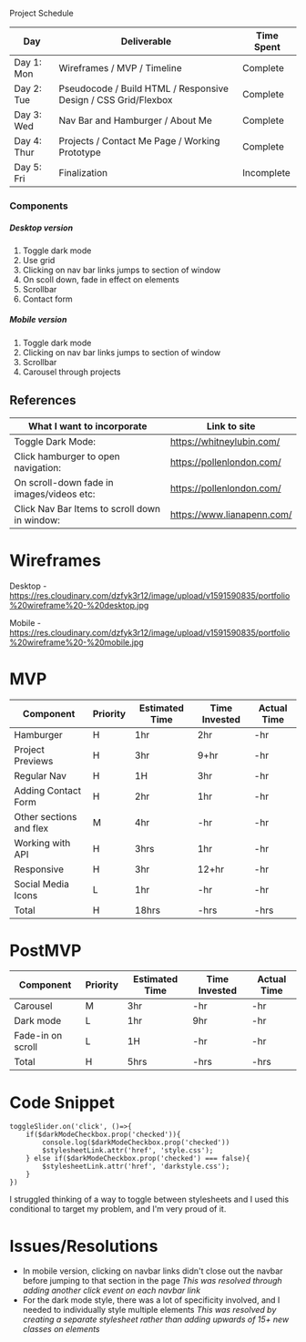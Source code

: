 Project Schedule

|  Day | Deliverable | Time Spent
|---|---|---|
|Day 1: Mon| Wireframes / MVP / Timeline| Complete
|Day 2: Tue| Pseudocode / Build HTML / Responsive Design / CSS Grid/Flexbox| Complete
|Day 3: Wed| Nav Bar and Hamburger / About Me| Complete
|Day 4: Thur| Projects / Contact Me Page / Working Prototype| Complete
|Day 5: Fri| Finalization| Incomplete

### Components
##### Desktop version
1. Toggle dark mode
2. Use grid
3. Clicking on nav bar links jumps to section of window
4. On scoll down, fade in effect on elements
5. Scrollbar
6. Contact form

##### Mobile version
1. Toggle dark mode
2. Clicking on nav bar links jumps to section of window
3. Scrollbar
4. Carousel through projects
## References
| What I want to incorporate | Link to site
---|---
|Toggle Dark Mode: | https://whitneylubin.com/
|Click hamburger to open navigation: | https://pollenlondon.com/
|On scroll-down fade in images/videos etc: | https://pollenlondon.com/
|Click Nav Bar Items to scroll down in window: | https://www.lianapenn.com/

# Wireframes
Desktop - https://res.cloudinary.com/dzfyk3r12/image/upload/v1591590835/portfolio%20wireframe%20-%20desktop.jpg

Mobile - https://res.cloudinary.com/dzfyk3r12/image/upload/v1591590835/portfolio%20wireframe%20-%20mobile.jpg

# MVP
| Component	| Priority	| Estimated Time |	Time Invested	| Actual Time
|---|---|---|---|---|
|Hamburger	|H	|1hr	|2hr	|-hr
|Project Previews	|H	|3hr	|9+hr	|-hr
|Regular Nav	|H	|1H	|3hr	|-hr
|Adding Contact Form	|H	|2hr	|1hr	|-hr
|Other sections and flex	|M	|4hr	|-hr	|-hr
|Working with API	|H	|3hrs	|1hr	|-hr
|Responsive	|H	|3hr	|12+hr	|-hr
|Social Media Icons	|L	|1hr	|-hr	|-hr
|Total	|H	|18hrs	|-hrs	|-hrs

# PostMVP
| Component	| Priority	| Estimated Time |	Time Invested	| Actual Time
|---|---|---|---|---|
|Carousel	|M	|3hr	|-hr	|-hr
|Dark mode	|L	|1hr	|9hr	|-hr
|Fade-in on scroll	|L	|1H	|-hr	|-hr
|Total	|H	|5hrs	|-hrs	|-hrs

# Code Snippet
```
toggleSlider.on('click', ()=>{
    if($darkModeCheckbox.prop('checked')){
        console.log($darkModeCheckbox.prop('checked'))
        $stylesheetLink.attr('href', 'style.css');
    } else if($darkModeCheckbox.prop('checked') === false){
        $stylesheetLink.attr('href', 'darkstyle.css');
    }
})
```
I struggled thinking of a way to toggle between stylesheets and I used this conditional to target my problem, and I'm very proud of it.

# Issues/Resolutions
* In mobile version, clicking on navbar links didn't close out the navbar before jumping to that section in the page
  *This was resolved through adding another click event on each navbar link*
* For the dark mode style, there was a lot of specificity involved, and I needed to individually style multiple elements
  *This was resolved by creating a separate stylesheet rather than adding upwards of 15+ new classes on elements*
